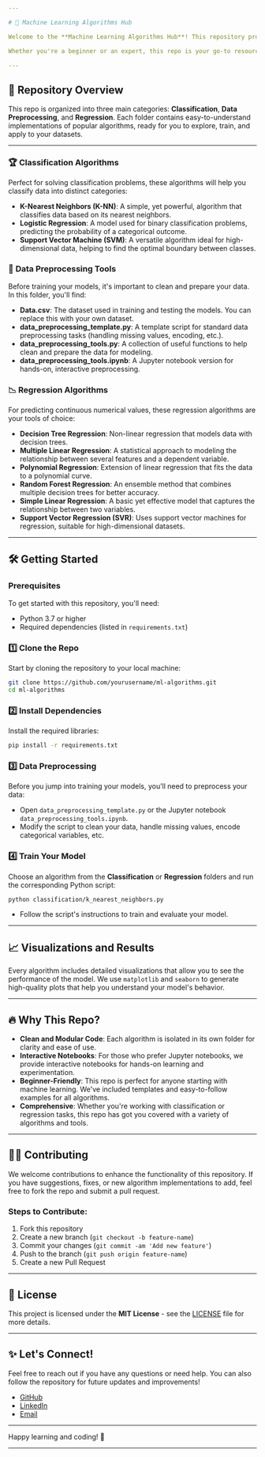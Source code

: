 ```yaml
---

# 🚀 Machine Learning Algorithms Hub

Welcome to the **Machine Learning Algorithms Hub**! This repository provides a comprehensive collection of machine learning algorithms for **Classification** and **Regression** tasks, along with robust tools for **Data Preprocessing**.

Whether you're a beginner or an expert, this repo is your go-to resource to explore the fundamentals and applications of machine learning algorithms. Let's dive in!

---
```


## 📂 Repository Overview

This repo is organized into three main categories: **Classification**, **Data Preprocessing**, and **Regression**. Each folder contains easy-to-understand implementations of popular algorithms, ready for you to explore, train, and apply to your datasets.

---

### 🏆 **Classification Algorithms**

Perfect for solving classification problems, these algorithms will help you classify data into distinct categories:

* **K-Nearest Neighbors (K-NN)**: A simple, yet powerful, algorithm that classifies data based on its nearest neighbors.
* **Logistic Regression**: A model used for binary classification problems, predicting the probability of a categorical outcome.
* **Support Vector Machine (SVM)**: A versatile algorithm ideal for high-dimensional data, helping to find the optimal boundary between classes.

### 🧹 **Data Preprocessing Tools**

Before training your models, it's important to clean and prepare your data. In this folder, you'll find:

* **Data.csv**: The dataset used in training and testing the models. You can replace this with your own dataset.
* **data\_preprocessing\_template.py**: A template script for standard data preprocessing tasks (handling missing values, encoding, etc.).
* **data\_preprocessing\_tools.py**: A collection of useful functions to help clean and prepare the data for modeling.
* **data\_preprocessing\_tools.ipynb**: A Jupyter notebook version for hands-on, interactive preprocessing.

### 📉 **Regression Algorithms**

For predicting continuous numerical values, these regression algorithms are your tools of choice:

* **Decision Tree Regression**: Non-linear regression that models data with decision trees.
* **Multiple Linear Regression**: A statistical approach to modeling the relationship between several features and a dependent variable.
* **Polynomial Regression**: Extension of linear regression that fits the data to a polynomial curve.
* **Random Forest Regression**: An ensemble method that combines multiple decision trees for better accuracy.
* **Simple Linear Regression**: A basic yet effective model that captures the relationship between two variables.
* **Support Vector Regression (SVR)**: Uses support vector machines for regression, suitable for high-dimensional datasets.

---

## 🛠 Getting Started

### Prerequisites

To get started with this repository, you'll need:

* Python 3.7 or higher
* Required dependencies (listed in `requirements.txt`)

### 1️⃣ **Clone the Repo**

Start by cloning the repository to your local machine:

```bash
git clone https://github.com/yourusername/ml-algorithms.git
cd ml-algorithms
```

### 2️⃣ **Install Dependencies**

Install the required libraries:

```bash
pip install -r requirements.txt
```

### 3️⃣ **Data Preprocessing**

Before you jump into training your models, you’ll need to preprocess your data:

* Open `data_preprocessing_template.py` or the Jupyter notebook `data_preprocessing_tools.ipynb`.
* Modify the script to clean your data, handle missing values, encode categorical variables, etc.

### 4️⃣ **Train Your Model**

Choose an algorithm from the **Classification** or **Regression** folders and run the corresponding Python script:

```bash
python classification/k_nearest_neighbors.py
```

* Follow the script's instructions to train and evaluate your model.

---

## 📈 Visualizations and Results

Every algorithm includes detailed visualizations that allow you to see the performance of the model. We use `matplotlib` and `seaborn` to generate high-quality plots that help you understand your model's behavior.

---

## 🔥 Why This Repo?

* **Clean and Modular Code**: Each algorithm is isolated in its own folder for clarity and ease of use.
* **Interactive Notebooks**: For those who prefer Jupyter notebooks, we provide interactive notebooks for hands-on learning and experimentation.
* **Beginner-Friendly**: This repo is perfect for anyone starting with machine learning. We've included templates and easy-to-follow examples for all algorithms.
* **Comprehensive**: Whether you're working with classification or regression tasks, this repo has got you covered with a variety of algorithms and tools.

---

## 🧑‍💻 Contributing

We welcome contributions to enhance the functionality of this repository. If you have suggestions, fixes, or new algorithm implementations to add, feel free to fork the repo and submit a pull request.

### Steps to Contribute:

1. Fork this repository
2. Create a new branch (`git checkout -b feature-name`)
3. Commit your changes (`git commit -am 'Add new feature'`)
4. Push to the branch (`git push origin feature-name`)
5. Create a new Pull Request

---

## 📜 License

This project is licensed under the **MIT License** - see the [LICENSE](LICENSE) file for more details.

---

## ✨ Let's Connect!

Feel free to reach out if you have any questions or need help. You can also follow the repository for future updates and improvements!

* [GitHub](https://github.com/yourusername/ml-algorithms)
* [LinkedIn](https://www.linkedin.com/in/yourprofile)
* [Email](mailto:youremail@example.com)

---

Happy learning and coding! 🚀

---
